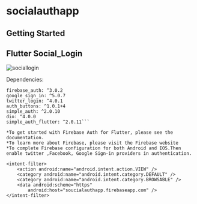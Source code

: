 # socialauthapp

## Getting Started

## **Flutter Social_Login**
![sociallogin](https://user-images.githubusercontent.com/75483357/133731467-ba093044-dc53-4806-9011-f2fdc89ed77b.gif)


Dependencies:

```flutter_facebook_auth: ^3.5.1
firebase_auth: ^3.0.2
google_sign_in: ^5.0.7
twitter_login: ^4.0.1
auth_buttons: ^1.0.1+4
simple_auth: ^2.0.10
dio: ^4.0.0
simple_auth_flutter: ^2.0.11```

*To get started with Firebase Auth for Flutter, please see the documentation.
*To learn more about Firebase, please visit the Firebase website
*To complete Firebase configuration for both Android and IOS.Then enable twitter ,Facebook, Google Sign-in providers in authentication.
```` 
```
<intent-filter>
    <action android:name="android.intent.action.VIEW" />
    <category android:name="android.intent.category.DEFAULT" />
    <category android:name="android.intent.category.BROWSABLE" />
    <data android:scheme="https"
        android:host="soucialauthapp.firebaseapp.com" />
</intent-filter>
```
````



